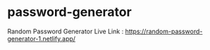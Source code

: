# password-generator
Random Password Generator
Live Link : https://random-password-generator-1.netlify.app/